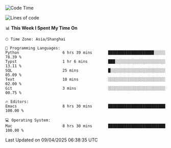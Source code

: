 <!--START_SECTION:waka-->
![Code Time](http://img.shields.io/badge/Code%20Time-2%2C618%20hrs%206%20mins-blue)

![Lines of code](https://img.shields.io/badge/From%20Hello%20World%20I%27ve%20Written-335.3%20thousand%20lines%20of%20code-blue)

📊 **This Week I Spent My Time On** 

```text
🕑︎ Time Zone: Asia/Shanghai

💬 Programming Languages: 
Python                   6 hrs 39 mins       ████████████████████░░░░░   78.39 % 
Typst                    1 hr 6 mins         ███░░░░░░░░░░░░░░░░░░░░░░   13.11 % 
SQL                      25 mins             █░░░░░░░░░░░░░░░░░░░░░░░░   05.09 % 
Text                     10 mins             ░░░░░░░░░░░░░░░░░░░░░░░░░   02.00 % 
Git                      3 mins              ░░░░░░░░░░░░░░░░░░░░░░░░░   00.75 % 

🔥 Editors: 
Emacs                    8 hrs 30 mins       █████████████████████████   100.00 % 

💻 Operating System: 
Mac                      8 hrs 30 mins       █████████████████████████   100.00 % 
```


 Last Updated on 09/04/2025 06:38:35 UTC
<!--END_SECTION:waka-->
